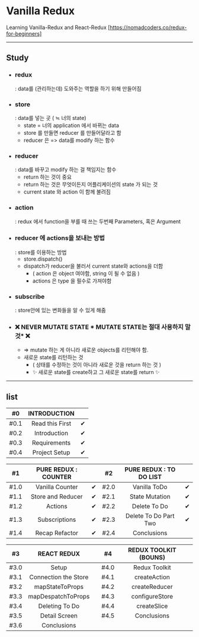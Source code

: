 # Vanilla Redux

Learning Vanilla-Redux and React-Redux
[https://nomadcoders.co/redux-for-beginners]

---

## Study

<ul>
    <li>
        <h3>redux</h3>
           : data를 (관리하는데) 도와주는 역할을 하기 위해 만들어짐
    </li>
    <li>
        <h3>store</h3>
            : data를 넣는 곳 ( ≒ 너의 state)
        <ul>
            <li> state = 너의 application 에서 바뀌는 data</li>
            <li> store 를 만들면 reducer 를 만들어달라고 함 </li>
            <li> reducer 은 => data를 modify 하는 함수 </li>
        </ul>
    </li>
    <li>
        <h3>reducer</h3>
            : data를 바꾸고 modify 하는 걸 책임지는 함수
        <ul>
            <li> return 하는 것이 중요 </li>
            <li> return 하는 것은 무엇이든지 어플리케이션의 state 가 되는 것 </li>
            <li> current state 와 action 이 함께 불려짐 </li>
        </ul>
    </li>
    <li>
        <h3>action</h3>
            : redux 에서 function을 부를 때 쓰는 두번째 Parameters, 혹은 Argument
    </li>
    <li>
        <h3>reducer 에 actions을 보내는 방법</h3>
            : store를 이용하는 방법
        <ul>
            <li> store.dispatch() </li>
            <li>
                dispatch가 reducer을 불러서 current state와 actions을 더함
                <ul>
                    <li> ( action 은 object 여야함, string 이 될 수 없음 ) </li>
                    <li> actions 은 type 을 필수로 가져야함 </li>
                </ul>
            </li>
        </ul>
    </li>
    <li>
        <h3>subscribe</h3>
            : store안에 있는 변화들을 알 수 있게 해줌
    </li>
</ul>

<ul>
    <li>
        <h3>❌ NEVER MUTATE STATE * MUTATE STATE는 절대 사용하지 말것* ❌</h3>
        <ul>
            <li> => mutate 하는 게 아니라 새로운 objects를 리턴해야 함. </li>
            <li>
                새로운 state를 리턴하는 것
                <ul>
                    <li> ( 상태를 수정하는 것이 아니라 새로운 것을 return 하는 것 ) </li>
                    <li> ✨ 새로운 state를 create하고 그 새로운 state를 return ✨ </li>
                </ul>
            </li>
        </ul>
    </li>
</ul>

---

## list

|  #0  |  INTRODUCTION   |     |
| :--: | :-------------: | :-: |
| #0.1 | Read this First |  ✔  |
| #0.2 |  Introduction   |  ✔  |
| #0.3 |  Requirements   |  ✔  |
| #0.4 |  Project Setup  |  ✔  |

|  #1  | PURE REDUX : COUNTER |     |  #2  | PURE REDUX : TO DO LIST |     |
| :--: | :------------------: | :-: | :--: | :---------------------: | :-: |
| #1.0 |   Vanilla Counter    |  ✔  | #2.0 |      Vanilla ToDo       |  ✔  |
| #1.1 |  Store and Reducer   |  ✔  | #2.1 |     State Mutation      |  ✔  |
| #1.2 |       Actions        |  ✔  | #2.2 |      Delete To Do       |  ✔  |
| #1.3 |    Subscriptions     |  ✔  | #2.3 |  Delete To Do Part Two  |  ✔  |
| #1.4 |    Recap Refactor    |  ✔  | #2.4 |       Conclusions       |     |

|  #3  |     REACT REDUX      |     |  #4  | REDUX TOOLKIT (BOUNS) |     |
| :--: | :------------------: | :-: | :--: | :-------------------: | :-: |
| #3.0 |        Setup         |     | #4.0 |     Redux Toolkit     |     |
| #3.1 | Connection the Store |     | #4.1 |     createAction      |     |
| #3.2 |   mapStateToProps    |     | #4.2 |     createReducer     |     |
| #3.3 |  mapDespatchToProps  |     | #4.3 |    configureStore     |     |
| #3.4 |    Deleting To Do    |     | #4.4 |      createSlice      |     |
| #3.5 |    Detail Screen     |     | #4.5 |      Conclusions      |     |
| #3.6 |     Conclusions      |     |
